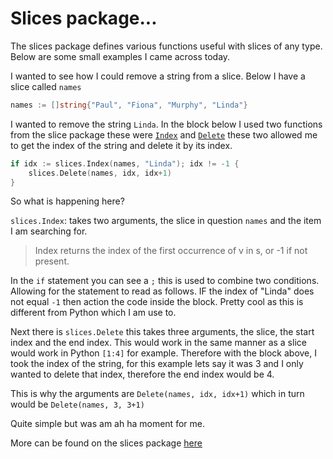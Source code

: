 # Slices package...

The slices package defines various functions useful with slices of any type. Below are some small examples I came across today.

I wanted to see how I could remove a string from a slice. Below I have a slice called `names`

```go
names := []string{"Paul", "Fiona", "Murphy", "Linda"}
```

I wanted to remove the string `Linda`. In the block below I used two functions from the slice package these were [`Index`](https://pkg.go.dev/slices#Index) and [`Delete`](https://pkg.go.dev/slices#Index) these two allowed me to get the index of the string and delete it by its index.

```go
if idx := slices.Index(names, "Linda"); idx != -1 {
    slices.Delete(names, idx, idx+1)
}
```

So what is happening here?

`slices.Index`: takes two arguments, the slice in question `names` and the item I am searching for.

> Index returns the index of the first occurrence of v in s, or -1 if not present.

In the `if` statement you can see a `;` this is used to combine two conditions. Allowing for the statement to read as follows. IF the index of "Linda" does not equal `-1` then action the code inside the block. Pretty cool as this is different from Python which I am use to.

Next there is `slices.Delete` this takes three arguments, the slice, the start index and the end index. This would work in the same manner as a slice would work in Python `[1:4]` for example. Therefore with the block above, I took the index of the string, for this example lets say it was 3 and I only wanted to delete that index, therefore the end index would be 4.

This is why the arguments are `Delete(names, idx, idx+1)` which in turn would be `Delete(names, 3, 3+1)`

Quite simple but was am ah ha moment for me.

More can be found on the slices package [here](https://pkg.go.dev/slices#pkg-overview)
